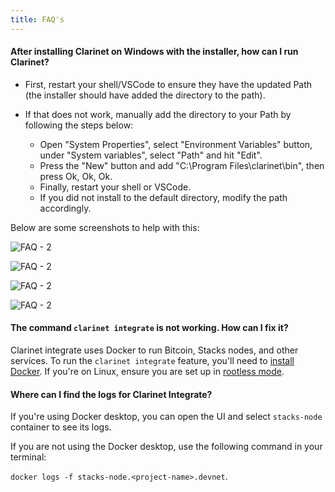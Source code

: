```yaml
---
title: FAQ's
---
```


#### **After installing Clarinet on Windows with the installer, how can I run Clarinet?**

- First, restart your shell/VSCode to ensure they have the updated Path (the installer should have added the directory to the path).
- If that does not work, manually add the directory to your Path by following the steps below:

    -  Open "System Properties", select "Environment Variables" button, under "System variables", select "Path" and hit "Edit". 
    - Press the "New" button and add "C:\Program Files\clarinet\bin", then press Ok, Ok, Ok. 
    - Finally, restart your shell or VSCode.
    - If you did not install to the default directory, modify the path accordingly.

Below are some screenshots to help with this:

![FAQ - 2](images/clarinet-faq-1.png)

![FAQ - 2](images/clarinet-faq-2.png)

![FAQ - 2](images/clarinet-faq-3.png)

![FAQ - 2](images/clarinet-faq-4.png)

#### **The command `clarinet integrate` is not working. How can I fix it?**

Clarinet integrate uses Docker to run Bitcoin, Stacks nodes, and other services. To run the `clarinet integrate` feature,  you'll need to [install Docker](https://docs.docker.com/get-docker/). If you're on Linux, ensure you are set up in [rootless mode](https://docs.docker.com/engine/security/rootless/).

#### **Where can I find the logs for Clarinet Integrate?**

If you're using Docker desktop, you can open the UI and select `stacks-node` container to see its logs.

If you are not using the Docker desktop, use the following command in your terminal:

`docker logs -f stacks-node.<project-name>.devnet`.
